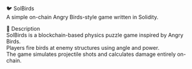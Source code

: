 🐦 SolBirds         
A simple on-chain Angry Birds-style game written in Solidity.    
      
🎯 Description   
SolBirds is a blockchain-based physics puzzle game inspired by Angry Birds.      
Players fire birds at enemy structures using angle and power.          
The game simulates projectile shots and calculates damage entirely on-chain.         
   
